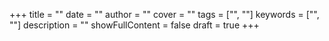 +++
title = ""
date = ""
author = ""
cover = ""
tags = ["", ""]
keywords = ["", ""]
description = ""
showFullContent = false
draft = true
+++
